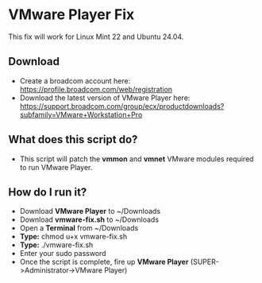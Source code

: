 # VMware Player Fix
This fix will work for Linux Mint 22 and Ubuntu 24.04.
## Download
- Create a broadcom account here: https://profile.broadcom.com/web/registration
- Download the latest version of VMware Player here: https://support.broadcom.com/group/ecx/productdownloads?subfamily=VMware+Workstation+Pro

## What does this script do?
- This script will patch the **vmmon** and **vmnet** VMware modules required to run VMware Player.

## How do I run it?
- Download **VMware Player** to ~/Downloads
- Download **vmware-fix.sh** to ~/Downloads
- Open a **Terminal** from ~/Downloads
- **Type:** chmod u+x vmware-fix.sh
- **Type:** ./vmware-fix.sh
- Enter your sudo password
- Once the script is complete, fire up **VMware Player** (SUPER->Administrator->VMware Player)

